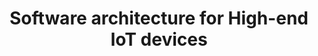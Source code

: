 ---
categories:
- bkk19
description: Arms Corstone-700 foundation IP offers a flexible compute architecture
  combining Cortex-A and Cortex-M processors.<br /> This will help enable a new generation
  of secure SoCs for rich IoT nodes, gateways, and embedded applications.<br /> <br
  /> The talk will focus on the open source software implications for these emerging
  devices. Topics include:<br /> - Open source OS/RTOS choices for different commute
  components<br /> - TinyLinux for memory constrained devices<br /> - Inter processor
  communication frameworks<br /> - Secure boot flow and run time services<br /> -
  Yocto recipes for managing software configuration
image:
  featured: 'true'
  path: /assets/images/featured-images/bkk19/BKK19-509.png
session_attendee_num: '21'
session_id: BKK19-509
session_room: Session Room 3 (Lotus 10)
session_slot:
  end_time: '2019-04-05 11:25:00'
  start_time: '2019-04-05 11:00:00'
session_speakers:
- speaker_bio: TechLead of ARM Platforms<br>OSS contributor
  speaker_company: ''
  speaker_image: /assets/images/speakers/bkk19/sudipto-paul.jpg
  speaker_location: ''
  speaker_name: sudipto paul
  speaker_position: ARM, Principal Engineer, TechLead
  speaker_username: sudipto.paul2010
- speaker_bio: ''
  speaker_company: arm
  speaker_image: /assets/images/speakers/placeholder.jpg
  speaker_location: ''
  speaker_name: tushar khandelwal
  speaker_position: Staff software engineer
  speaker_username: tushar.khandelwal
session_track: IoT Fog/Gateway/Edge Computing
tag: session
tags:
- IoT Fog/Gateway/Edge Computing
- IoT and Embedded
title: Software architecture for High-end IoT devices
---